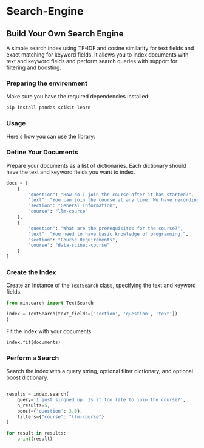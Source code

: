 # Search-Engine

## Build Your Own Search Engine

A simple search index using TF-IDF and cosine similarity for text fields and exact matching for keyword fields. It allows you to index documents with text and keyword fields and perform search queries with support for filtering and boosting.


### Preparing the environment

Make sure you have the required dependencies installed:

```bash
pip install pandas scikit-learn
```

###  Usage

Here's how you can use the library:


### Define Your Documents

Prepare your documents as a list of dictionaries. Each dictionary should have the text and keyword fields you want to index.

```python
docs = [
    {
        "question": "How do I join the course after it has started?",
        "text": "You can join the course at any time. We have recordings available.",
        "section": "General Information",
        "course": "llm-course"
    },
    {
        "question": "What are the prerequisites for the course?",
        "text": "You need to have basic knowledge of programming.",
        "section": "Course Requirements",
        "course": "data-scinec-course"
    }
]
```

### Create the Index

Create an instance of the `TextSearch` class, specifying the text and keyword fields.


```python
from minsearch import TextSearch

index = TextSearch(text_fields=['section', 'question', 'text'])
)
```

Fit the index with your documents

```python
index.fit(documents)
```

### Perform a Search

Search the index with a query string, optional filter dictionary, and optional boost dictionary.

```python

results = index.search(
    query='I just singned up. Is it too late to join the course?',
    n_results=5,
    boost={'question': 3.0},
    filters={"course": "llm-course"}
)

for result in results:
    print(result)
```

